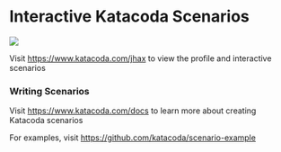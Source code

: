 # Interactive Katacoda Scenarios

[![](http://shields.katacoda.com/katacoda/jhax/count.svg)](https://www.katacoda.com/jhax "Get your profile on Katacoda.com")

Visit https://www.katacoda.com/jhax to view the profile and interactive scenarios

### Writing Scenarios
Visit https://www.katacoda.com/docs to learn more about creating Katacoda scenarios

For examples, visit https://github.com/katacoda/scenario-example
